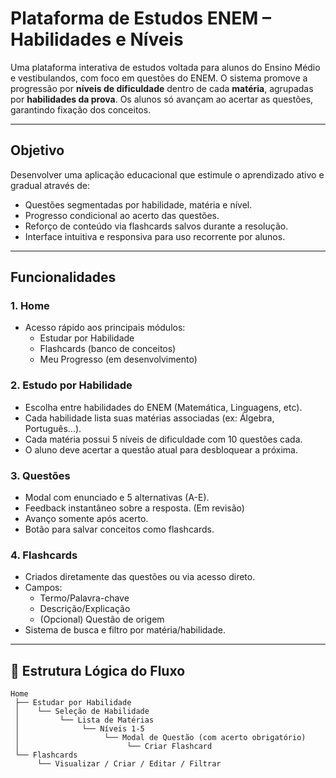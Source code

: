 # Plataforma de Estudos ENEM – Habilidades e Níveis

Uma plataforma interativa de estudos voltada para alunos do Ensino Médio e vestibulandos, com foco em questões do ENEM. O sistema promove a progressão por **níveis de dificuldade** dentro de cada **matéria**, agrupadas por **habilidades da prova**. Os alunos só avançam ao acertar as questões, garantindo fixação dos conceitos.

---

## Objetivo

Desenvolver uma aplicação educacional que estimule o aprendizado ativo e gradual através de:
- Questões segmentadas por habilidade, matéria e nível.
- Progresso condicional ao acerto das questões.
- Reforço de conteúdo via flashcards salvos durante a resolução.
- Interface intuitiva e responsiva para uso recorrente por alunos.

---

## Funcionalidades

### 1. **Home**
- Acesso rápido aos principais módulos:
    - Estudar por Habilidade
    - Flashcards (banco de conceitos)
    - Meu Progresso (em desenvolvimento)

### 2. **Estudo por Habilidade**
- Escolha entre habilidades do ENEM (Matemática, Linguagens, etc).
- Cada habilidade lista suas matérias associadas (ex: Álgebra, Português...).
- Cada matéria possui 5 níveis de dificuldade com 10 questões cada.
- O aluno deve acertar a questão atual para desbloquear a próxima.

### 3. **Questões**
- Modal com enunciado e 5 alternativas (A-E).
- Feedback instantâneo sobre a resposta. (Em revisão)
- Avanço somente após acerto.
- Botão para salvar conceitos como flashcards.

### 4. **Flashcards**
- Criados diretamente das questões ou via acesso direto.
- Campos:
    - Termo/Palavra-chave
    - Descrição/Explicação
    - (Opcional) Questão de origem
- Sistema de busca e filtro por matéria/habilidade.

---

## 🧩 Estrutura Lógica do Fluxo

```plaintext
Home
 ├── Estudar por Habilidade
 │    └── Seleção de Habilidade
 │         └── Lista de Matérias
 │              └── Níveis 1-5
 │                   └── Modal de Questão (com acerto obrigatório)
 │                        └── Criar Flashcard
 └── Flashcards
      └── Visualizar / Criar / Editar / Filtrar